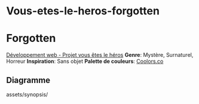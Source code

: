 # Vous-etes-le-heros-forgotten
# Forgotten
[Développement web - Projet vous êtes le héros](https://smnarnold.com/projets/vous-etes-le-heros)
**Genre**: Mystère, Surnaturel, Horreur
**Inspiration**: Sans objet
**Palette de couleurs**: [Coolors.co](https://coolors.co/340704-260503-e9e3dd-e2453a-a01a08)

## Diagramme
![]()assets/synopsis/

